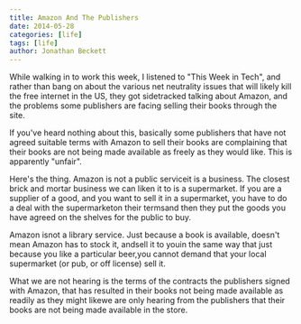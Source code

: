 ```yaml
---
title: Amazon And The Publishers
date: 2014-05-28
categories: [life]
tags: [life]
author: Jonathan Beckett
---
```


While walking in to work this week, I listened to "This Week in Tech", and rather than bang on about the various net neutrality issues that will likely kill the free internet in the US, they got sidetracked talking about Amazon, and the problems some publishers are facing selling their books through the site.

If you've heard nothing about this, basically some publishers that have not agreed suitable terms with Amazon to sell their books are complaining that their books are not being made available as freely as they would like. This is apparently "unfair".

Here's the thing. Amazon is not a public serviceit is a business. The closest brick and mortar business we can liken it to is a supermarket. If you are a supplier of a good, and you want to sell it in a supermarket, you have to do a deal with the supermarketon their termsand then they put the goods you have agreed on the shelves for the public to buy.

Amazon isnot a library service. Just because a book is available, doesn't mean Amazon has to stock it, andsell it to youin the same way that just because you like a particular beer,you cannot demand that your local supermarket (or pub, or off license) sell it.

What we are not hearing is the terms of the contracts the publishers signed with Amazon, that has resulted in their books not being made available as readily as they might likewe are only hearing from the publishers that their books are not being made available in the store.